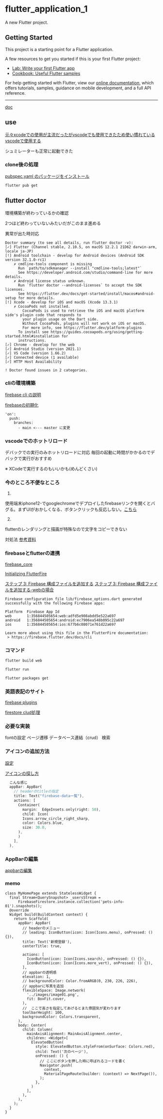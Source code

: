 # flutter_application_1

A new Flutter project.

## Getting Started

This project is a starting point for a Flutter application.

A few resources to get you started if this is your first Flutter project:

- [Lab: Write your first Flutter app](https://flutter.dev/docs/get-started/codelab)
- [Cookbook: Useful Flutter samples](https://flutter.dev/docs/cookbook)

For help getting started with Flutter, view our
[online documentation](https://flutter.dev/docs), which offers tutorials,
samples, guidance on mobile development, and a full API reference.

----

[doc](https://docs.flutter.dev/search?q=navigate)

## use

[元々xcodeでの使用が主流だったがvscodeでも使用できたため使い慣れているvscodeで使用する](https://qiita.com/apricotcomic/items/7ff53950e10fcff212d2)

シュミレーターも正常に起動できた

### clone後の処理

[pubspec.yaml のパッケージをインストール](https://laox.com/ja/uhq6)

```bash
flutter pub get 
```

## flutter doctor

環境構築が終わっているかの確認

2つほど終わっていないみたいだがこのまま進める

異常が出た時対応

```
Doctor summary (to see all details, run flutter doctor -v):
[✓] Flutter (Channel stable, 2.10.5, on macOS 12.2.1 21D62 darwin-arm, locale ja-JP)
[!] Android toolchain - develop for Android devices (Android SDK version 32.1.0-rc1)
    ✗ cmdline-tools component is missing
      Run `path/to/sdkmanager --install "cmdline-tools;latest"`
      See https://developer.android.com/studio/command-line for more details.
    ✗ Android license status unknown.
      Run `flutter doctor --android-licenses` to accept the SDK licenses.
      See https://flutter.dev/docs/get-started/install/macos#android-setup for more details.
[!] Xcode - develop for iOS and macOS (Xcode 13.3.1)
    ✗ CocoaPods not installed.
        CocoaPods is used to retrieve the iOS and macOS platform side's plugin code that responds to
        your plugin usage on the Dart side.
        Without CocoaPods, plugins will not work on iOS or macOS.
        For more info, see https://flutter.dev/platform-plugins
      To install see https://guides.cocoapods.org/using/getting-started.html#installation for
      instructions.
[✓] Chrome - develop for the web
[✓] Android Studio (version 2021.1)
[✓] VS Code (version 1.66.2)
[✓] Connected device (1 available)
[✓] HTTP Host Availability

! Doctor found issues in 2 categories.
```

### cliの環境構築

[firebase cli の説明](https://zenn.dev/pressedkonbu/articles/deploy-flutter-web-app-with-firebase-hosting)

[firebaseの初期化](https://firebase.google.com/docs/cli?hl=ja#macos)

```
'on':
  push:
    branches:
      - main <--- master に変更
```

### vscodeでのホットリロード

デバックでの実行のみホットリロードに対応
毎回の起動に時間がかかるのでデバックで実行がおすすめ

※ XCodeで実行するのもいいかも(めんどくさい)

### 今のところ不便なところ

1.
使用端末iphone12-でgooglechromeでデプロイしたfirebaseリンクを開くとバグる。まずUIがおかしくなる、ボタンクリックも反応しない。[こちら](https://www.amazon.co.jp/-/en/gp/video/detail/B09PRQJVB2/ref=atv_wl_hom_c_unkc_1_9?language=en)

2.
flutterのレンダリングと描画が特殊なので文字をコピーできない

対処法
[参考資料](https://qiita.com/sekitaka_1214/items/24f021605ef4961c746e)

### firebaseとflutterの連携

[firebase_core](https://pub.dev/packages/firebase_core)

[Initializing FlutterFire](https://firebase.flutter.dev/docs/overview/)

[ステップ 3: Firebase 構成ファイルを追加する](https://firebase.google.com/docs/flutter/setup?platform=ios)
[ステップ 3: Firebase 構成ファイルを追加する-webの場合](https://firebase.google.com/docs/projects/learn-more#config-files-objects)

```
Firebase configuration file lib/firebase_options.dart generated successfully with the following Firebase apps:

Platform  Firebase App Id
web       1:356844505654:web:adfd5e908abdd5e522a697
android   1:356844505654:android:ec7906ea548b095c22a697
ios       1:356844505654:ios:677b6c08071e761d22a697

Learn more about using this file in the FlutterFire documentation:
 > https://firebase.flutter.dev/docs/cli
 ```

 ### コマンド

```bash
flutter build web
```

```bash
flutter run
```

```bash
flutter packages get
```

### 英語表記のサイト

[firebase plugins](https://firebase.flutter.dev/)

[firestore clud処理](https://firebase.flutter.dev/docs/firestore/usage/)

### 必要な実装

fontの設定
ページ遷移
データベース連結（crud）
検索


### アイコンの追加方法

[設定](https://api.flutter.dev/flutter/material/Icons-class.html)

[アイコンの探し方](https://zenn.dev/tama8021/articles/dbc931e23120bb)

```dart
  こんな感じ
  appBar: AppBar(
    // headerのtitleの指定
    title: Text("firebase-data一覧"),
    actions: [
      Container(
        margin:  EdgeInsets.only(right: 50),
        child: Icon(
        Icons.arrow_circle_right_sharp,
        color: Colors.blue,
        size: 30.0,
      ),
      )
    ],
  ),
```



### AppBarの編集

[appbarの編集](https://zenn.dev/sugitlab/articles/e68b2fce02e50f)

### memo


```
class MyHomePage extends StatelessWidget {
  final Stream<QuerySnapshot> _usersStream =
      FirebaseFirestore.instance.collection('pets-info-01').snapshots();
  @override
  Widget build(BuildContext context) {
    return Scaffold(
      appBar: AppBar(
        // headerのメニュー
        // leading: IconButton(icon: Icon(Icons.menu), onPressed: () {}),
        title: Text('新規登録'),
        centerTitle: true,

        actions: [
          IconButton(icon: Icon(Icons.search), onPressed: () {}),
          IconButton(icon: Icon(Icons.more_vert), onPressed: () {}),
        ],
        // appbarの透明感
        elevation: 1,
        // backgroundColor: Color.fromARGB(0, 230, 226, 226),
        // appbarに写真を追加
        flexibleSpace: Image.network(
          '../images/image01.png',
          fit: BoxFit.cover,
        ),
        //  ここで高さを指定してあげるとまた雰囲気が変わります
        toolbarHeight: 100,
        backgroundColor: Colors.transparent,
      ),
      body: Center(
        child: Column(
          mainAxisAlignment: MainAxisAlignment.center,
          children: <Widget>[
            ElevatedButton(
              style: ElevatedButton.styleFrom(onSurface: Colors.red),
              child: Text('次のページ'),
              onPressed: () {
                // ここにボタンを押した時に呼ばれるコードを書く
                Navigator.push(
                  context,
                  MaterialPageRoute(builder: (context) => NextPage()),
                );
              },
            )
          ],
        ),
      ),
    );
  }
}
```